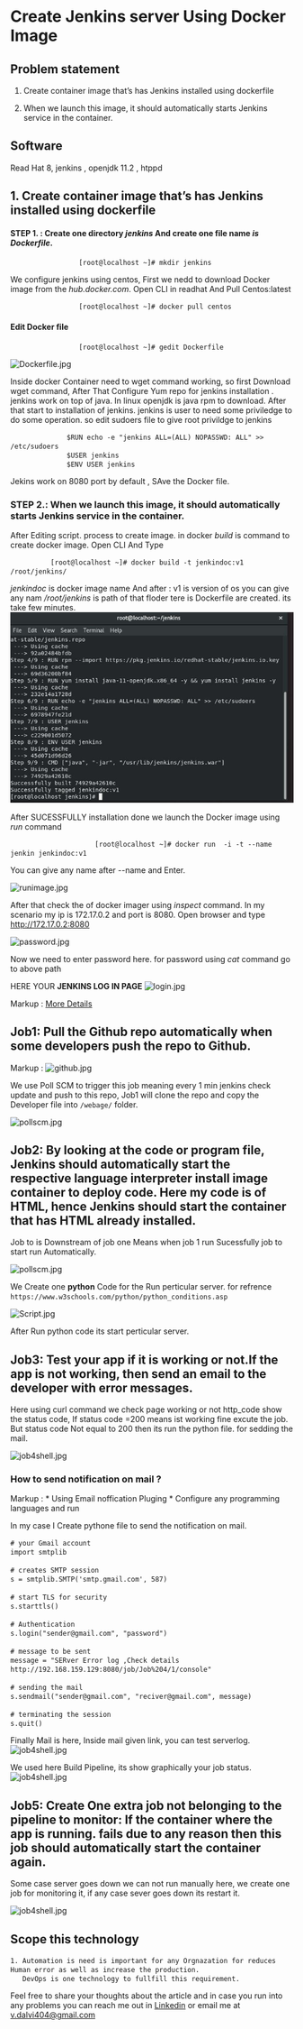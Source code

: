 # Create Jenkins server Using  Docker Image 

## Problem statement 
1.	Create container image that’s has Jenkins installed  using dockerfile 

2.	When we launch this image, it should automatically starts Jenkins service in the container.

## Software 
Read Hat 8, jenkins , openjdk 11.2 , htppd

## 1.	Create container image that’s has Jenkins installed  using dockerfile 

 
 #### STEP 1. : Create one directory *jenkins* And create one file name *is Dockerfile*.
~~~
                 [root@localhost ~]# mkdir jenkins
~~~

  We configure jenkins using centos, First we nedd to download Docker image from the *hub.docker.com*.
  Open CLI in readhat And Pull Centos:latest

~~~
                 [root@localhost ~]# docker pull centos 
~~~

#### Edit Docker file 

~~~
                 [root@localhost ~]# gedit Dockerfile
~~~

                 
  ![Dockerfile.jpg](https://github.com/cybshark/jenkins/blob/master/jenkins%20image/Dockerfile.JPG)


  Inside docker Container need to wget command working, so first Download wget command, After That Configure Yum repo for jenkins         installation . jenkins work on top of java. In linux openjdk is java rpm to download. After that start to installation of jenkins.
  jenkins is user to need some priviledge to do some operation. so edit sudoers file to give root privildge to jenkins

~~~
              $RUN echo -e "jenkins ALL=(ALL) NOPASSWD: ALL" >> /etc/sudoers
              $USER jenkins
              $ENV USER jenkins
~~~
  Jekins work on 8080 port by default , SAve the Docker file.

### STEP 2.: When we launch this image, it should automatically starts Jenkins service in the container.
After Editing script. process to create image. in docker *build* is command to create docker image.
Open CLI And Type
   ~~~
             [root@localhost ~]# docker build -t jenkindoc:v1 /root/jenkins/
   ~~~
   *jenkindoc* is docker image name And after : v1 is version of os you can give any nam */root/jenkins* is path of that floder tere is    Dockerfile are created. its take few minutes. 
   ![buildimage.jpg](https://github.com/cybshark/jekinsdockerimage/blob/master/jenkins%20image/installation%20process.JPG)
   
   After SUCESSFULLY installation done we launch the Docker image using *run* command
   ~~~
                        [root@localhost ~]# docker run  -i -t --name jenkin jenkindoc:v1 
   ~~~
   You can give any name after --name and Enter.
   
   ![runimage.jpg](https://github.com/cybshark/jenkins/blob/master/jenkins%20image/launching%20new%20os.JPG)
    
   After that check the of docker imager using *inspect* command. In my scenario my ip is 172.17.0.2 and port is 8080. Open browser and    type http://172.17.0.2:8080 
  
   ![password.jpg](https://github.com/cybshark/jenkins/blob/master/jenkins%20image/jenkin%20log%20in.JPG)    
   
   Now we need to enter password here. for password using *cat* command go to above path


   HERE YOUR **JENKINS LOG IN PAGE**
         ![login.jpg](https://github.com/cybshark/jenkins/blob/master/jenkins%20image/log%20in.JPG)


   Markup : [More Details](https://docs.docker.com/get-started/part2/)

## Job1: Pull the Github repo automatically when some developers push the repo to Github.

  Markup : ![github.jpg]()

We use Poll SCM to trigger this job meaning every 1 min jenkins check update and  push to this repo, Job1 will clone the repo and copy the  Developer file into ``/webage/`` folder.

![pollscm.jpg]()

## Job2: By looking at the code or program file, Jenkins should automatically start the respective language interpreter install image container to deploy code. Here my code is of HTML, hence Jenkins should start the container that has HTML already installed.

Job to is Downstream of job one Means when job 1 run Sucessfully job to start run Automatically.

 ![pollscm.jpg]()

We Create one **python** Code for the Run perticular server. for refrence ```https://www.w3schools.com/python/python_conditions.asp```

 ![Script.jpg]()

After Run python code its start perticular server.

## Job3: Test your app if it is working or not.If the app is not working, then send an email to the developer with error messages.
Here using curl command we check page working or not http_code show the status code, If status code =200 means ist working fine excute the job. But status code Not equal to 200 then its run the python file. for sedding the mail.

![job4shell.jpg]()
 
 ### How to send notification on mail ?
 
  Markup : * Using Email noffication Pluging 
           * Configure any programming languages and run
           
  In my case I Create pythone file to send the notification on mail.
  ```# Python code to illustrate Sending mail from  
# your Gmail account  
import smtplib 
  
# creates SMTP session 
s = smtplib.SMTP('smtp.gmail.com', 587) 
  
# start TLS for security 
s.starttls() 
  
# Authentication 
s.login("sender@gmail.com", "password") 
  
# message to be sent 
message = "SERver Error log ,Check details http://192.168.159.129:8080/job/Job%204/1/console"
  
# sending the mail 
s.sendmail("sender@gmail.com", "reciver@gmail.com", message) 
  
# terminating the session 
s.quit()
```
  
 Finally Mail is here, Inside mail given link, you can test serverlog.  
  ![job4shell.jpg]()
  
  We used here Build Pipeline, its show graphically your job status. 
 ![job4shell.jpg]()
 
 ## Job5: Create One extra job not belonging to the pipeline to monitor: If the container where the app is running. fails due to any reason then this job should automatically start the container again.
 
Some case server goes down we can not run manually here, we create one job for monitoring it, 
if any case sever goes down its restart it.

![job4shell.jpg]()

## Scope this technology
    1. Automation is need is important for any Orgnazation for reduces Human error as well as increase the production.
       DevOps is one technology to fullfill this requirement. 
       
       
       
       
       



 
 
Feel free to share your thoughts about the article and in case you run into any problems you can reach me out in [Linkedin](https://www.linkedin.com/in/vishal-dalvi-490b07134/) or email me at v.dalvi404@gmail.com






